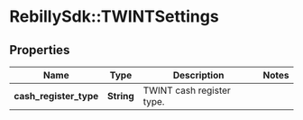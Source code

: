 # RebillySdk::TWINTSettings

## Properties
Name | Type | Description | Notes
------------ | ------------- | ------------- | -------------
**cash_register_type** | **String** | TWINT cash register type. | 

